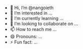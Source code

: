 - 👋 Hi, I’m @nangoieth
- 👀 I’m interested in ...
- 🌱 I’m currently learning ...
- 💞️ I’m looking to collaborate on ...
- 📫 How to reach me ...
- 😄 Pronouns: ...
- ⚡ Fun fact: ...

<!---
nangoieth/nangoieth is a ✨ special ✨ repository because its `README.md` (this file) appears on your GitHub profile.
You can click the Preview link to take a look at your changes.
--->
